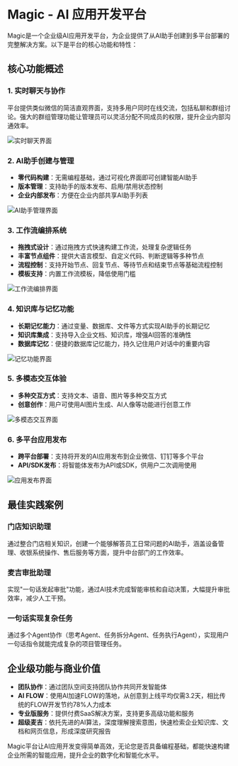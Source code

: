 # Magic - AI 应用开发平台

Magic是一个企业级AI应用开发平台，为企业提供了从AI助手创建到多平台部署的完整解决方案。以下是平台的核心功能和特性：

## 核心功能概述

### 1. 实时聊天与协作

平台提供类似微信的简洁直观界面，支持多用户同时在线交流，包括私聊和群组讨论。强大的群组管理功能让管理员可以灵活分配不同成员的权限，提升企业内部沟通效率。

![实时聊天界面](https://cdn.letsmagic.cn/static/img/chat-interface.png)

### 2. AI助手创建与管理

- **零代码构建**：无需编程基础，通过可视化界面即可创建智能AI助手
- **版本管理**：支持助手的版本发布、启用/禁用状态控制
- **企业内部发布**：方便在企业内部共享AI助手列表

![AI助手管理界面](https://cdn.letsmagic.cn/static/img/ai-assistant-1.png)

### 3. 工作流编排系统

- **拖拽式设计**：通过拖拽方式快速构建工作流，处理复杂逻辑任务
- **丰富节点组件**：提供大语言模型、自定义代码、判断逻辑等多种节点
- **流程控制**：支持开始节点、回复节点、等待节点和结束节点等基础流程控制
- **模板支持**：内置工作流模板，降低使用门槛

![工作流编排界面](https://cdn.letsmagic.cn/static/img/workflow-1.png)

### 4. 知识库与记忆功能

- **长期记忆能力**：通过变量、数据库、文件等方式实现AI助手的长期记忆
- **知识库集成**：支持导入企业文档、知识库，增强AI回答的准确性
- **数据库记忆**：便捷的数据库记忆能力，持久记住用户对话中的重要内容

![记忆功能界面](https://cdn.letsmagic.cn/static/img/memory-1.png)

### 5. 多模态交互体验

- **多种交互方式**：支持文本、语音、图片等多种交互方式
- **创意创作**：用户可使用AI图片生成、AI人像等功能进行创意工作

![多模态交互界面](https://cdn.letsmagic.cn/static/img/multimodal.png)

### 6. 多平台应用发布

- **跨平台部署**：支持将开发的AI应用发布到企业微信、钉钉等多个平台
- **API/SDK发布**：将智能体发布为API或SDK，供用户二次调用使用

![应用发布界面](https://cdn.letsmagic.cn/static/img/app-publishing.png)

## 最佳实践案例

### 门店知识助理

通过整合门店相关知识，创建一个能够解答员工日常问题的AI助手，涵盖设备管理、收银系统操作、售后服务等方面，提升中台部门的工作效率。

### 麦吉审批助理

实现"一句话发起审批"功能，通过AI技术完成智能审核和自动决策，大幅提升审批效率，减少人工干预。

### 一句话实现复杂任务

通过多个Agent协作（思考Agent、任务拆分Agent、任务执行Agent），实现用户一句话指令就能完成复杂的项目管理任务。

## 企业级功能与商业价值

- **团队协作**：通过团队空间支持团队协作共同开发智能体
- **AI FLOW**：使用AI加速FLOW的落地，从创意到上线平均仅需3.2天，相比传统的FLOW开发节约78%人力成本
- **专业版服务**：提供付费SaaS解决方案，支持更多高级功能和服务
- **超级麦吉**：依托先进的AI算法，深度理解搜索意图，快速检索企业知识库、文档和网页信息，形成深度研究报告

Magic平台让AI应用开发变得简单高效，无论您是否具备编程基础，都能快速构建企业所需的智能应用，提升企业的数字化和智能化水平。 